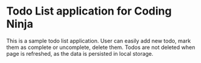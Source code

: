 # Todo List application for Coding Ninja

This is a sample todo list application. User can easily add new todo, mark them as complete or uncomplete,
delete them. Todos are not deleted when page is refreshed, as the data is persisted in local storage. 

